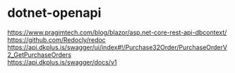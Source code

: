 # dotnet-openapi

https://www.pragimtech.com/blog/blazor/asp.net-core-rest-api-dbcontext/ <br/>
https://github.com/Redocly/redoc <br/>
https://api.dkplus.is/swagger/ui/index#!/Purchase32Order/PurchaseOrderV2_GetPurchaseOrders <br/>
https://api.dkplus.is/swagger/docs/v1 <br/>